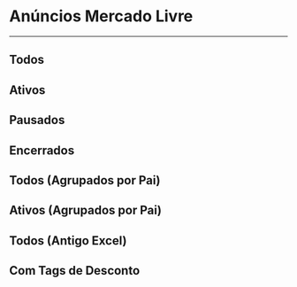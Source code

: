 # Anúncios Mercado Livre

---

## Todos

## Ativos

## Pausados

## Encerrados

## Todos (Agrupados por Pai)

## Ativos (Agrupados por Pai)

## Todos (Antigo Excel)

## Com Tags de Desconto